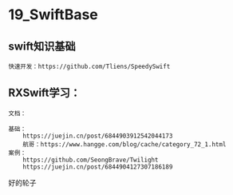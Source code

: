 # 19_SwiftBase
## swift知识基础

    快速开发：https://github.com/Tliens/SpeedySwift

## RXSwift学习：
    文档：
    
    基础：
        https://juejin.cn/post/6844903912542044173
        航哥：https://www.hangge.com/blog/cache/category_72_1.html
    案例：
        https://github.com/SeongBrave/Twilight
        https://juejin.cn/post/6844904127307186189
        
好的轮子